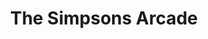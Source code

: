 ---
layout: video
series: Mike and Bootsy
episode: 6
title: The Simpsons Arcade
permalink: /mike-and-bootsy/episode-6
video_info:
  - youtube;YouTube;s6UOR8vHoAM
release_date: 2016-01-29
platforms:
  - Microsoft Xbox 360
short_platforms:
  - Xbox 360
thumbnails:
games:
  - The Simpsons Arcade
current_description: |
  Mike and Bootsy play The Simpsons arcade game! (On Xbox Live Arcade)
---